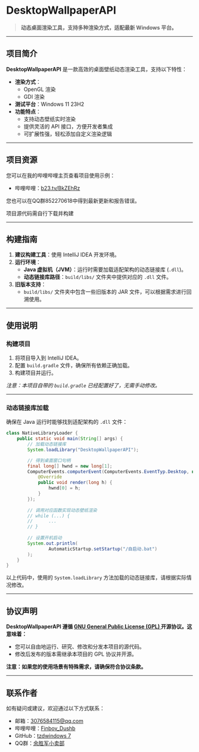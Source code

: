 # DesktopWallpaperAPI

> **动态桌面渲染工具，支持多种渲染方式，适配最新 Windows 平台。**

---

## 项目简介

**DesktopWallpaperAPI** 是一款高效的桌面壁纸动态渲染工具，支持以下特性：

- **渲染方式**：
    - OpenGL 渲染
    - GDI 渲染
- **测试平台**：Windows 11 23H2
- **功能特点**：
    - 支持动态壁纸实时渲染
    - 提供灵活的 API 接口，方便开发者集成
    - 可扩展性强，轻松添加自定义渲染逻辑

---

## 项目资源

您可以在我的哔哩哔哩主页查看项目使用示例：
- 哔哩哔哩：[b23.tv/BkZEhRz](https://b23.tv/BkZEhRz)

您也可以在QQ群852270618中得到最新更新和报告错误。

项目源代码需自行下载并构建

---

## 构建指南

1. **建议构建工具**：使用 IntelliJ IDEA 开发环境。
2. **运行环境**：
    - **Java 虚拟机（JVM）**：运行时需要加载适配架构的动态链接库 (`.dll`)。
    - **动态链接库路径**：`build/libs/` 文件夹中提供对应的 `.dll` 文件。
3. **旧版本支持**：
    - `build/libs/` 文件夹中包含一些旧版本的 JAR 文件，可以根据需求进行回溯使用。

---

## 使用说明

### 构建项目
1. 将项目导入到 IntelliJ IDEA。
2. 配置 `build.gradle` 文件，确保所有依赖正确加载。
3. 构建项目并运行。

*注意：本项目自带的 `build.gradle` 已经配置好了，无需手动修改。*

---

### 动态链接库加载
确保在 Java 运行时能够找到适配架构的 `.dll` 文件：
```java
class NativeLibraryLoader {
    public static void main(String[] args) {
        // 加载动态链接库
        System.loadLibrary("DesktopWallpaperAPI");

        // 得到桌面窗口句柄
        final long[] hwnd = new long[1];
        ComputerEvents.computerEvent(ComputerEvents.EventTyp.Desktop, new Render() {
            @Override
            public void render(long h) {
                hwnd[0] = h;
            }
        });
        
        // 调用对应函数实现动态壁纸渲染
        // while (...) {
        //      ...
        // }
        
        // 设置开机启动
        System.out.println(
                AutomaticStartup.setStartup("/自启动.bat")
        ); 
    }
}
```
以上代码中，使用的 `System.loadLibrary` 方法加载的动态链接库，请根据实际情况修改。

---

## 协议声明

**DesktopWallpaperAPI 遵循 [GNU General Public License (GPL) ](https://www.gnu.org/licenses/gpl-3.0.en.html ) 开源协议。这意味着：**
- 您可以自由地运行、研究、修改和分发本项目的源代码。
- 修改后发布的版本需继承本项目的 GPL 协议并开源。

**注意：如果您的使用场景有特殊需求，请确保符合协议条款。**

---

## 联系作者
如有疑问或建议，欢迎通过以下方式联系：
- 邮箱：[3076584115@qq.com](mailto:3076584115@qq.com)
- 哔哩哔哩：[Finbov_Dushb](https://b23.tv/BkZEhRz)
- GitHub：[tzdwindows 7](https://github.com/tzdwindows)
- QQ群：[余胜军小卖部](http://qm.qq.com/cgi-bin/qm/qr?_wv=1027&k=UqHG8X393i8PEovz6BxgLdL7La5O4Mmw&authKey=I5DVBI%2Byep1COym6dpL956py9RhKkxg7wFJmeam6woQOhciAMY%2Bhhw7%2F5ffdm6L4&noverify=0&group_code=852270618)
